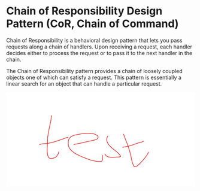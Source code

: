 # Chain of Responsibility Design Pattern (CoR, Chain of Command)

Chain of Responsibility is a behavioral design pattern that lets
you pass requests along a chain of handlers. Upon receiving a
request, each handler decides either to process the request or
to pass it to the next handler in the chain.

The Chain of Responsibility pattern provides a chain of loosely coupled objects one of which can satisfy a request. This pattern is essentially a linear search for an object that can handle a particular request.

![alt text](https://github.com/nchathu2014/design-pattern-final/blob/master/src/images/test.jpg?raw=true)
